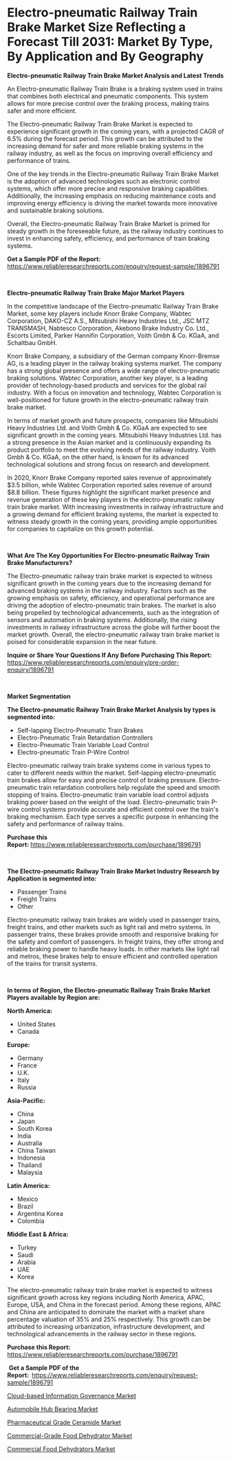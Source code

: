 <p><h1>Electro-pneumatic Railway Train Brake Market Size Reflecting a Forecast Till 2031: Market By Type, By Application and By Geography</h1></p><p><strong>Electro-pneumatic Railway Train Brake Market Analysis and Latest Trends</strong></p>
<p><p>An Electro-pneumatic Railway Train Brake is a braking system used in trains that combines both electrical and pneumatic components. This system allows for more precise control over the braking process, making trains safer and more efficient.</p><p>The Electro-pneumatic Railway Train Brake Market is expected to experience significant growth in the coming years, with a projected CAGR of 6.5% during the forecast period. This growth can be attributed to the increasing demand for safer and more reliable braking systems in the railway industry, as well as the focus on improving overall efficiency and performance of trains.</p><p>One of the key trends in the Electro-pneumatic Railway Train Brake Market is the adoption of advanced technologies such as electronic control systems, which offer more precise and responsive braking capabilities. Additionally, the increasing emphasis on reducing maintenance costs and improving energy efficiency is driving the market towards more innovative and sustainable braking solutions.</p><p>Overall, the Electro-pneumatic Railway Train Brake Market is primed for steady growth in the foreseeable future, as the railway industry continues to invest in enhancing safety, efficiency, and performance of train braking systems.</p></p>
<p><strong>Get a Sample PDF of the Report:&nbsp;</strong> <a href="https://www.reliableresearchreports.com/enquiry/request-sample/1896791">https://www.reliableresearchreports.com/enquiry/request-sample/1896791</a></p>
<p>&nbsp;</p>
<p><strong>Electro-pneumatic Railway Train Brake Major Market Players</strong></p>
<p><p>In the competitive landscape of the Electro-pneumatic Railway Train Brake Market, some key players include Knorr Brake Company, Wabtec Corporation, DAKO-CZ A.S., Mitsubishi Heavy Industries Ltd., JSC MTZ TRANSMASH, Nabtesco Corporation, Akebono Brake Industry Co. Ltd., Escorts Limited, Parker Hannifin Corporation, Voith Gmbh & Co. KGaA, and Schaltbau GmbH.</p><p>Knorr Brake Company, a subsidiary of the German company Knorr-Bremse AG, is a leading player in the railway braking systems market. The company has a strong global presence and offers a wide range of electro-pneumatic braking solutions. Wabtec Corporation, another key player, is a leading provider of technology-based products and services for the global rail industry. With a focus on innovation and technology, Wabtec Corporation is well-positioned for future growth in the electro-pneumatic railway train brake market.</p><p>In terms of market growth and future prospects, companies like Mitsubishi Heavy Industries Ltd. and Voith Gmbh & Co. KGaA are expected to see significant growth in the coming years. Mitsubishi Heavy Industries Ltd. has a strong presence in the Asian market and is continuously expanding its product portfolio to meet the evolving needs of the railway industry. Voith Gmbh & Co. KGaA, on the other hand, is known for its advanced technological solutions and strong focus on research and development.</p><p>In 2020, Knorr Brake Company reported sales revenue of approximately $3.5 billion, while Wabtec Corporation reported sales revenue of around $8.8 billion. These figures highlight the significant market presence and revenue generation of these key players in the electro-pneumatic railway train brake market. With increasing investments in railway infrastructure and a growing demand for efficient braking systems, the market is expected to witness steady growth in the coming years, providing ample opportunities for companies to capitalize on this growth potential.</p></p>
<p>&nbsp;</p>
<p><strong>What Are The Key Opportunities For Electro-pneumatic Railway Train Brake Manufacturers?</strong></p>
<p><p>The Electro-pneumatic railway train brake market is expected to witness significant growth in the coming years due to the increasing demand for advanced braking systems in the railway industry. Factors such as the growing emphasis on safety, efficiency, and operational performance are driving the adoption of electro-pneumatic train brakes. The market is also being propelled by technological advancements, such as the integration of sensors and automation in braking systems. Additionally, the rising investments in railway infrastructure across the globe will further boost the market growth. Overall, the electro-pneumatic railway train brake market is poised for considerable expansion in the near future.</p></p>
<p><strong>Inquire or Share Your Questions If Any Before Purchasing This Report:</strong> <a href="https://www.reliableresearchreports.com/enquiry/pre-order-enquiry/1896791">https://www.reliableresearchreports.com/enquiry/pre-order-enquiry/1896791</a></p>
<p>&nbsp;</p>
<p><strong>Market Segmentation</strong></p>
<p><strong>The Electro-pneumatic Railway Train Brake Market Analysis by types is segmented into:</strong></p>
<p><ul><li>Self-lapping Electro-Pneumatic Train Brakes</li><li>Electro-Pneumatic Train Retardation Controllers</li><li>Electro-Pneumatic Train Variable Load Control</li><li>Electro-pneumatic Train P-Wire Control</li></ul></p>
<p><p>Electro-pneumatic railway train brake systems come in various types to cater to different needs within the market. Self-lapping electro-pneumatic train brakes allow for easy and precise control of braking pressure. Electro-pneumatic train retardation controllers help regulate the speed and smooth stopping of trains. Electro-pneumatic train variable load control adjusts braking power based on the weight of the load. Electro-pneumatic train P-wire control systems provide accurate and efficient control over the train's braking mechanism. Each type serves a specific purpose in enhancing the safety and performance of railway trains.</p></p>
<p><strong>Purchase this Report:&nbsp;</strong><a href="https://www.reliableresearchreports.com/purchase/1896791">https://www.reliableresearchreports.com/purchase/1896791</a></p>
<p>&nbsp;</p>
<p><strong>The Electro-pneumatic Railway Train Brake Market Industry Research by Application is segmented into:</strong></p>
<p><ul><li>Passenger Trains</li><li>Freight Trains</li><li>Other</li></ul></p>
<p><p>Electro-pneumatic railway train brakes are widely used in passenger trains, freight trains, and other markets such as light rail and metro systems. In passenger trains, these brakes provide smooth and responsive braking for the safety and comfort of passengers. In freight trains, they offer strong and reliable braking power to handle heavy loads. In other markets like light rail and metros, these brakes help to ensure efficient and controlled operation of the trains for transit systems.</p></p>
<p>&nbsp;</p>
<p><strong>In terms of Region, the Electro-pneumatic Railway Train Brake Market Players available by Region are:</strong></p>
<p>
    <p> <strong> North America: </strong>
        <ul>
            <li>United States</li>
            <li>Canada</li>
        </ul>
        </p> 
    <p> <strong> Europe: </strong>
        <ul>
            <li>Germany</li>
            <li>France</li>
            <li>U.K.</li>
            <li>Italy</li>
            <li>Russia</li>
        </ul>
        </p> 
    <p> <strong> Asia-Pacific: </strong>
        <ul>
            <li>China</li>
            <li>Japan</li>
            <li>South Korea</li>
            <li>India</li>
            <li>Australia</li>
            <li>China Taiwan</li>
            <li>Indonesia</li>
            <li>Thailand</li>
            <li>Malaysia</li>
        </ul>
        </p> 
    <p> <strong> Latin America: </strong>
        <ul>
            <li>Mexico</li>
            <li>Brazil</li>
            <li>Argentina Korea</li>
            <li>Colombia</li>
        </ul>
        </p> 
    <p> <strong> Middle East & Africa: </strong>
        <ul>
            <li>Turkey</li>
            <li>Saudi</li>
            <li>Arabia</li>
            <li>UAE</li>
            <li>Korea</li>
        </ul>
    </p>
    </p>
<p><p>The electro-pneumatic railway train brake market is expected to witness significant growth across key regions including North America, APAC, Europe, USA, and China in the forecast period. Among these regions, APAC and China are anticipated to dominate the market with a market share percentage valuation of 35% and 25% respectively. This growth can be attributed to increasing urbanization, infrastructure development, and technological advancements in the railway sector in these regions.</p></p>
<p><strong>Purchase this Report: </strong><a href="https://www.reliableresearchreports.com/purchase/1896791">https://www.reliableresearchreports.com/purchase/1896791</a></p>
<p>&nbsp;<strong>Get a Sample PDF of the Report:&nbsp;&nbsp;</strong><a href="https://www.reliableresearchreports.com/enquiry/request-sample/1896791">https://www.reliableresearchreports.com/enquiry/request-sample/1896791</a></p>
<p><strong></strong></p>
<p><p><a href="https://view.publitas.com/reportprime-1/cloud-based-information-governance-market-size-focuses-on-market-dynamics-in-depth-analysis-and-future-projections-of-its-market-forecasted-for-period-from-2023-to-2030/">Cloud-based Information Governance Market</a></p><p><a href="https://github.com/dx0328/Market-Research-Report-List-1/blob/main/automobile-hub-bearing-market.md">Automobile Hub Bearing Market</a></p><p><a href="https://mire-aunt-385.notion.site/Pharmaceutical-Grade-Ceramide-Market-Size-Share-Trends-Analysis-Report-By-Application-Regional-O-72058200ff394055a5766ae0e34f75ee">Pharmaceutical Grade Ceramide Market</a></p><p><a href="https://issuu.com/reportprime-2/docs/commercial-grade-food-dehydrator-market-size-2030.">Commercial-Grade Food Dehydrator Market</a></p><p><a href="https://issuu.com/reportprime-2/docs/commercial-food-dehydrators-market-size-2030.pptx">Commercial Food Dehydrators Market</a></p></p>